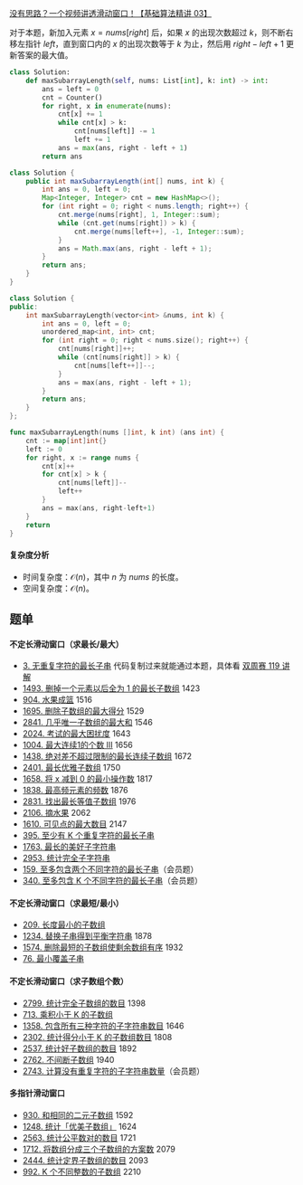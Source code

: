 [没有思路？一个视频讲透滑动窗口！【基础算法精讲 03】](https://www.bilibili.com/video/BV1hd4y1r7Gq/)

对于本题，新加入元素 $x=\textit{nums}[\textit{right}]$ 后，如果 $x$ 的出现次数超过 $k$，则不断右移左指针 $\textit{left}$，直到窗口内的 $x$ 的出现次数等于 $k$ 为止，然后用 $\textit{right}-\textit{left}+1$ 更新答案的最大值。

```py [sol-Python3]
class Solution:
    def maxSubarrayLength(self, nums: List[int], k: int) -> int:
        ans = left = 0
        cnt = Counter()
        for right, x in enumerate(nums):
            cnt[x] += 1
            while cnt[x] > k:
                cnt[nums[left]] -= 1
                left += 1
            ans = max(ans, right - left + 1)
        return ans
```

```java [sol-Java]
class Solution {
    public int maxSubarrayLength(int[] nums, int k) {
        int ans = 0, left = 0;
        Map<Integer, Integer> cnt = new HashMap<>();
        for (int right = 0; right < nums.length; right++) {
            cnt.merge(nums[right], 1, Integer::sum);
            while (cnt.get(nums[right]) > k) {
                cnt.merge(nums[left++], -1, Integer::sum);
            }
            ans = Math.max(ans, right - left + 1);
        }
        return ans;
    }
}
```

```cpp [sol-C++]
class Solution {
public:
    int maxSubarrayLength(vector<int> &nums, int k) {
        int ans = 0, left = 0;
        unordered_map<int, int> cnt;
        for (int right = 0; right < nums.size(); right++) {
            cnt[nums[right]]++;
            while (cnt[nums[right]] > k) {
                cnt[nums[left++]]--;
            }
            ans = max(ans, right - left + 1);
        }
        return ans;
    }
};
```

```go [sol-Go]
func maxSubarrayLength(nums []int, k int) (ans int) {
	cnt := map[int]int{}
	left := 0
	for right, x := range nums {
		cnt[x]++
		for cnt[x] > k {
			cnt[nums[left]]--
			left++
		}
		ans = max(ans, right-left+1)
	}
	return
}
```

#### 复杂度分析

- 时间复杂度：$\mathcal{O}(n)$，其中 $n$ 为 $\textit{nums}$ 的长度。
- 空间复杂度：$\mathcal{O}(n)$。

## 题单

#### 不定长滑动窗口（求最长/最大）

- [3. 无重复字符的最长子串](https://leetcode.cn/problems/longest-substring-without-repeating-characters/) 代码复制过来就能通过本题，具体看 [双周赛 119 讲解](https://www.bilibili.com/video/BV1dC4y1X7PE/)
- [1493. 删掉一个元素以后全为 1 的最长子数组](https://leetcode.cn/problems/longest-subarray-of-1s-after-deleting-one-element/) 1423
- [904. 水果成篮](https://leetcode.cn/problems/fruit-into-baskets/) 1516
- [1695. 删除子数组的最大得分](https://leetcode.cn/problems/maximum-erasure-value/) 1529
- [2841. 几乎唯一子数组的最大和](https://leetcode.cn/problems/maximum-sum-of-almost-unique-subarray/) 1546
- [2024. 考试的最大困扰度](https://leetcode.cn/problems/maximize-the-confusion-of-an-exam/) 1643
- [1004. 最大连续1的个数 III](https://leetcode.cn/problems/max-consecutive-ones-iii/) 1656
- [1438. 绝对差不超过限制的最长连续子数组](https://leetcode.cn/problems/longest-continuous-subarray-with-absolute-diff-less-than-or-equal-to-limit/) 1672
- [2401. 最长优雅子数组](https://leetcode.cn/problems/longest-nice-subarray/) 1750
- [1658. 将 x 减到 0 的最小操作数](https://leetcode.cn/problems/minimum-operations-to-reduce-x-to-zero/) 1817
- [1838. 最高频元素的频数](https://leetcode.cn/problems/frequency-of-the-most-frequent-element/) 1876
- [2831. 找出最长等值子数组](https://leetcode.cn/problems/find-the-longest-equal-subarray/) 1976
- [2106. 摘水果](https://leetcode.cn/problems/maximum-fruits-harvested-after-at-most-k-steps/) 2062
- [1610. 可见点的最大数目](https://leetcode.cn/problems/maximum-number-of-visible-points/) 2147
- [395. 至少有 K 个重复字符的最长子串](https://leetcode.cn/problems/longest-substring-with-at-least-k-repeating-characters/)
- [1763. 最长的美好子字符串](https://leetcode.cn/problems/longest-nice-substring/)
- [2953. 统计完全子字符串](https://leetcode.cn/problems/count-complete-substrings/)
- [159. 至多包含两个不同字符的最长子串](https://leetcode.cn/problems/longest-substring-with-at-most-two-distinct-characters/)（会员题）
- [340. 至多包含 K 个不同字符的最长子串](https://leetcode.cn/problems/longest-substring-with-at-most-k-distinct-characters/)（会员题）

#### 不定长滑动窗口（求最短/最小）

- [209. 长度最小的子数组](https://leetcode.cn/problems/minimum-size-subarray-sum/)
- [1234. 替换子串得到平衡字符串](https://leetcode.cn/problems/replace-the-substring-for-balanced-string/) 1878
- [1574. 删除最短的子数组使剩余数组有序](https://leetcode.cn/problems/shortest-subarray-to-be-removed-to-make-array-sorted/) 1932
- [76. 最小覆盖子串](https://leetcode.cn/problems/minimum-window-substring/)

#### 不定长滑动窗口（求子数组个数）

- [2799. 统计完全子数组的数目](https://leetcode.cn/problems/count-complete-subarrays-in-an-array/) 1398
- [713. 乘积小于 K 的子数组](https://leetcode.cn/problems/subarray-product-less-than-k/)
- [1358. 包含所有三种字符的子字符串数目](https://leetcode.cn/problems/number-of-substrings-containing-all-three-characters/) 1646
- [2302. 统计得分小于 K 的子数组数目](https://leetcode.cn/problems/count-subarrays-with-score-less-than-k/) 1808
- [2537. 统计好子数组的数目](https://leetcode.cn/problems/count-the-number-of-good-subarrays/) 1892
- [2762. 不间断子数组](https://leetcode.cn/problems/continuous-subarrays/) 1940
- [2743. 计算没有重复字符的子字符串数量](https://leetcode.cn/problems/count-substrings-without-repeating-character/)（会员题）

#### 多指针滑动窗口

- [930. 和相同的二元子数组](https://leetcode.cn/problems/binary-subarrays-with-sum/) 1592
- [1248. 统计「优美子数组」](https://leetcode.cn/problems/count-number-of-nice-subarrays/) 1624
- [2563. 统计公平数对的数目](https://leetcode.cn/problems/count-the-number-of-fair-pairs/) 1721
- [1712. 将数组分成三个子数组的方案数](https://leetcode.cn/problems/ways-to-split-array-into-three-subarrays/) 2079
- [2444. 统计定界子数组的数目](https://leetcode.cn/problems/count-subarrays-with-fixed-bounds/) 2093
- [992. K 个不同整数的子数组](https://leetcode.cn/problems/subarrays-with-k-different-integers/) 2210
